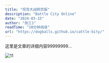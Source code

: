 ```yaml
---
title: "坦克大战网页版"
description: "Battle City Online"
date: "2024-03-15"
author: "张三1"
readTime: "10分钟阅读"
url: "https://dogballs.github.io/cattle-bity/"
---
```


这里是文章的详细内容99999999...

![11](/images/1.png)